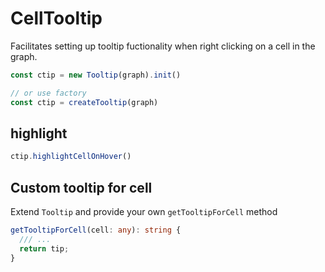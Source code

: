 # CellTooltip

Facilitates setting up tooltip fuctionality when right clicking on a cell in the graph.

```ts
const ctip = new Tooltip(graph).init()

// or use factory
const ctip = createTooltip(graph)
```

## highlight

```ts
ctip.highlightCellOnHover()
```

## Custom tooltip for cell

Extend `Tooltip` and provide your own `getTooltipForCell` method

```ts
getTooltipForCell(cell: any): string {
  /// ...
  return tip;
}
